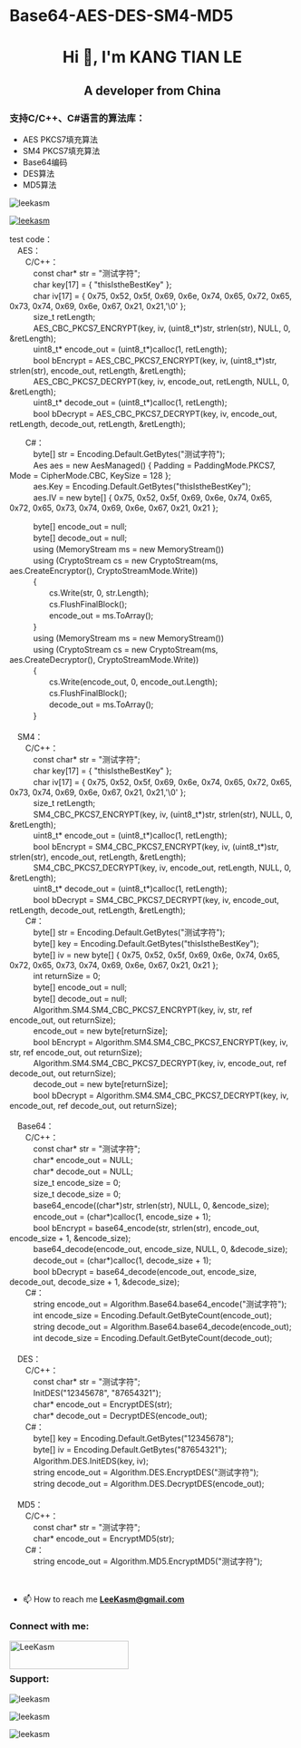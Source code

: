 # Base64-AES-DES-SM4-MD5  

<h1 align="center">Hi 👋, I'm KANG TIAN LE</h1>
<h2 align="center">A developer from China</h2>
<h3 align="left">支持C/C++、C#语言的算法库：</h3>

* AES PKCS7填充算法
* SM4 PKCS7填充算法
* Base64编码
* DES算法
* MD5算法

<p align="left"> <img src="https://komarev.com/ghpvc/?username=leekasm&label=Profile%20views&color=0e75b6&style=flat" alt="leekasm" /> </p>

<p align="left"> <a href="https://github.com/ryo-ma/github-profile-trophy"><img src="https://github-profile-trophy.vercel.app/?username=leekasm" alt="leekasm" /></a> </p>
test code：<br>
　AES：<br>
　　C/C++：<br>
　　　const char* str = "测试字符";<br>
　　　char key[17] = { "thisIstheBestKey" };<br>
　　　char iv[17] = { 0x75, 0x52, 0x5f, 0x69, 0x6e, 0x74, 0x65, 0x72, 0x65, 0x73, 0x74, 0x69, 0x6e, 0x67, 0x21, 0x21,'\0' };<br>
　　　size_t retLength;<br>
　　　AES_CBC_PKCS7_ENCRYPT(key, iv, (uint8_t*)str, strlen(str), NULL, 0, &retLength);<br>
　　　uint8_t* encode_out = (uint8_t*)calloc(1, retLength);<br>
　　　bool bEncrypt = AES_CBC_PKCS7_ENCRYPT(key, iv, (uint8_t*)str, strlen(str), encode_out, retLength, &retLength);<br>
　　　AES_CBC_PKCS7_DECRYPT(key, iv, encode_out, retLength, NULL, 0, &retLength);<br>
　　　uint8_t* decode_out = (uint8_t*)calloc(1, retLength);<br>
　　　bool bDecrypt = AES_CBC_PKCS7_DECRYPT(key, iv, encode_out, retLength, decode_out, retLength, &retLength);<br>

　　C#：<br>
　　　byte[] str = Encoding.Default.GetBytes("测试字符");<br>
　　　Aes aes = new AesManaged() { Padding = PaddingMode.PKCS7, Mode = CipherMode.CBC, KeySize = 128 };<br>
　　　aes.Key = Encoding.Default.GetBytes("thisIstheBestKey");<br>
　　　aes.IV = new byte[] { 0x75, 0x52, 0x5f, 0x69, 0x6e, 0x74, 0x65, 0x72, 0x65, 0x73, 0x74, 0x69, 0x6e, 0x67, 0x21, 0x21 };<br>

　　　byte[] encode_out = null;<br>
　　　byte[] decode_out = null;<br>
　　　using (MemoryStream ms = new MemoryStream())<br>
　　　using (CryptoStream cs = new CryptoStream(ms, aes.CreateEncryptor(), CryptoStreamMode.Write))<br>
　　　{<br>
　　　　　cs.Write(str, 0, str.Length);<br>
　　　　　cs.FlushFinalBlock();<br>
　　　　　encode_out = ms.ToArray();<br>
　　　}<br>
　　　using (MemoryStream ms = new MemoryStream())<br>
　　　using (CryptoStream cs = new CryptoStream(ms, aes.CreateDecryptor(), CryptoStreamMode.Write))<br>
　　　{<br>
　　　　　cs.Write(encode_out, 0, encode_out.Length);<br>
　　　　　cs.FlushFinalBlock();<br>
　　　　　decode_out = ms.ToArray();<br>
　　　}<br>
<br>
　SM4：<br>
　　C/C++：<br>
　　　const char* str = "测试字符";<br>
　　　char key[17] = { "thisIstheBestKey" };<br>
　　　char iv[17] = { 0x75, 0x52, 0x5f, 0x69, 0x6e, 0x74, 0x65, 0x72, 0x65, 0x73, 0x74, 0x69, 0x6e, 0x67, 0x21, 0x21,'\0' };<br>
　　　size_t retLength;<br>
　　　SM4_CBC_PKCS7_ENCRYPT(key, iv, (uint8_t*)str, strlen(str), NULL, 0, &retLength);<br>
　　　uint8_t* encode_out = (uint8_t*)calloc(1, retLength);<br>
　　　bool bEncrypt = SM4_CBC_PKCS7_ENCRYPT(key, iv, (uint8_t*)str, strlen(str), encode_out, retLength, &retLength);<br>
　　　SM4_CBC_PKCS7_DECRYPT(key, iv, encode_out, retLength, NULL, 0, &retLength);<br>
　　　uint8_t* decode_out = (uint8_t*)calloc(1, retLength);<br>
　　　bool bDecrypt = SM4_CBC_PKCS7_DECRYPT(key, iv, encode_out, retLength, decode_out, retLength, &retLength);<br>
　　C#：<br>
　　　byte[] str = Encoding.Default.GetBytes("测试字符");<br>
　　　byte[] key = Encoding.Default.GetBytes("thisIstheBestKey");<br>
　　　byte[] iv = new byte[] { 0x75, 0x52, 0x5f, 0x69, 0x6e, 0x74, 0x65, 0x72, 0x65, 0x73, 0x74, 0x69, 0x6e, 0x67, 0x21, 0x21 };<br>
　　　int returnSize = 0;<br>
　　　byte[] encode_out = null;<br>
　　　byte[] decode_out = null;<br>
　　　Algorithm.SM4.SM4_CBC_PKCS7_ENCRYPT(key, iv, str, ref encode_out, out returnSize);<br>
　　　encode_out = new byte[returnSize];<br>
　　　bool bEncrypt = Algorithm.SM4.SM4_CBC_PKCS7_ENCRYPT(key, iv, str, ref encode_out, out returnSize);<br>
　　　Algorithm.SM4.SM4_CBC_PKCS7_DECRYPT(key, iv, encode_out, ref decode_out, out returnSize);<br>
　　　decode_out = new byte[returnSize];<br>
　　　bool bDecrypt = Algorithm.SM4.SM4_CBC_PKCS7_DECRYPT(key, iv, encode_out, ref decode_out, out returnSize);<br>
<br>
　Base64：<br>
　　C/C++：<br>
　　　const char* str = "测试字符";<br>
　　　char* encode_out = NULL;<br>
　　　char* decode_out = NULL;<br>
　　　size_t encode_size = 0;<br>
　　　size_t decode_size = 0;<br>
　　　base64_encode((char*)str, strlen(str), NULL, 0, &encode_size);<br>
　　　encode_out = (char*)calloc(1, encode_size + 1);<br>
　　　bool bEncrypt = base64_encode(str, strlen(str), encode_out, encode_size + 1, &encode_size);<br>
　　　base64_decode(encode_out, encode_size, NULL, 0, &decode_size);<br>
　　　decode_out = (char*)calloc(1, decode_size + 1);<br>
　　　bool bDecrypt = base64_decode(encode_out, encode_size, decode_out, decode_size + 1, &decode_size);<br>
　　C#：<br>
　　　string encode_out = Algorithm.Base64.base64_encode("测试字符");<br>
　　　int encode_size = Encoding.Default.GetByteCount(encode_out);<br>
　　　string decode_out = Algorithm.Base64.base64_decode(encode_out);<br>
　　　int decode_size = Encoding.Default.GetByteCount(decode_out);<br>
<br>
　DES：<br>
　　C/C++：<br>
　　　const char* str = "测试字符"; <br>
　　　InitDES("12345678", "87654321");<br>
　　　char* encode_out = EncryptDES(str);<br>
　　　char* decode_out = DecryptDES(encode_out);<br>
　　C#：<br>
　　　byte[] key = Encoding.Default.GetBytes("12345678");<br>
　　　byte[] iv = Encoding.Default.GetBytes("87654321");<br>
　　　Algorithm.DES.InitEDS(key, iv);<br>
　　　string encode_out = Algorithm.DES.EncryptDES("测试字符");<br>
　　　string decode_out = Algorithm.DES.DecryptDES(encode_out);<br>
<br>
　MD5：<br>
　　C/C++：<br>
　　　const char* str = "测试字符"; <br>
　　　char* encode_out = EncryptMD5(str);<br>
　　C#：<br>
　　　string encode_out = Algorithm.MD5.EncryptMD5("测试字符");<br>
<br>
<br>
- 📫 How to reach me **LeeKasm@gmail.com**

<h3 align="left">Connect with me:</h3>
<p align="left"></p>
<p><a href="https://www.buymeacoffee.com/LeeKasm"> <img align="left" src="https://cdn.buymeacoffee.com/buttons/v2/default-yellow.png" height="50" width="210" alt="LeeKasm" /></a></p><br><br>

<h3 align="left">Support:</h3>
<p>&nbsp;<img align="left" src="https://github-readme-stats.vercel.app/api?username=leekasm&show_icons=true&locale=en" alt="leekasm" /></p>
<p>&nbsp;<img align="left" src="https://github-readme-streak-stats.herokuapp.com/?user=leekasm&" alt="leekasm" /></p>
<p>&nbsp;<img align="left" src="https://github-readme-stats.vercel.app/api/top-langs?username=leekasm&show_icons=true&locale=en&layout=compact" alt="leekasm" /></p>

